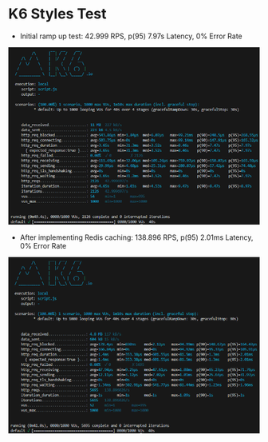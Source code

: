 # K6 Styles Test

- Initial ramp up test: 42.999 RPS, p(95) 7.97s Latency, 0% Error Rate

![Untitled](K6%20Styles%20Test/Untitled.png)

- After implementing Redis caching: 138.896 RPS, p(95) 2.01ms Latency, 0% Error Rate

![Untitled](K6%20Styles%20Test/Untitled%201.png)